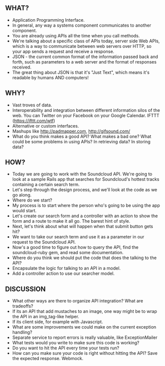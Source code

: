 WHAT?
-----
* Application Programming Interface.
* In general, any way a systems component communicates to another component.
* You are already using APIs all the time when you call methods.
* We're talking about a specific class of APIs today, server side Web APIs, which is a way to communicate between web servers over HTTP, so your app sends a request and receive a response.
* JSON - the current common format of the information passed back and forth, such as parameters to a web server and the format of responses received.
* The great thing about JSON is that it's "Just Text", which means it's readable by humans AND computers!

WHY?
----
* Vast troves of data.
* Interoperability and integration between different information silos of the web.  You can Twitter on your Facebook on your Google Calendar. IFTTT (https://ifttt.com/wtf)
* Alternative or custom interfaces.
* Mashups like http://padmapper.com, http://gifsound.com/
* What do you think makes a good API?  What makes a bad one?  What could be some problems in using APIs?  In retrieving data?  In storing data?

HOW?
----
* Today we are going to work with the Soundcloud API.  We're going to look at a sample Rails app that searches for Soundcloud's hottest tracks containing a certain search term.  
* Let's step through the design process, and we'll look at the code as we go along.
* Where do we start? 
* My process is to start where the person who's going to be using the app would start.  
* Let's create our search form and a controller with an action to show the form and a route to make it all go.  The barest hint of style.
* Next, let's think about what will happen when that submit button gets hit?
* We want to take our search term and use it as a parameter in our request to the Soundcloud API.
* Now's a good time to figure out how to query the API, find the soundcloud-ruby gem, and read some documentation.
* Where do you think we should put the code that does the talking to the API?
* Encapsulate the logic for talking to an API in a model.
* Add a controller action to use our searcher model.

DISCUSSION
----------
* What other ways are there to organize API integration?  What are tradeoffs?
* If its an API that add mustaches to an image, one way might be to wrap the API in an img_tag-like helper.
* If its client side, for example with Javascript.
* What are some improvements we could make on the current exception handling?
* Separate service to report errors is really valuable, like ExceptionMailer
* What tests would you write to make sure this code is working?
* Do you want to hit the API every time your tests run?
* How can you make sure your code is right without hitting the API?  Save the expected response.  Webmock.
